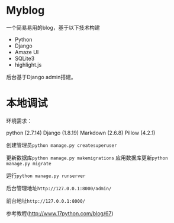# Myblog

一个简易易用的blog，基于以下技术构建

+ Python 
+ Django 
+ Amaze UI 
+ SQLite3 
+ highlight.js 

后台基于Django admin搭建。

# 本地调试

环境需求：

python (2.7.14)
Django (1.8.19)
Markdown (2.6.8)
Pillow (4.2.1)

创建管理员`python manage.py createsuperuser`

更新数据库`python manage.py makemigrations`
应用数据库更新`python manage.py migrate`

运行`python manage.py runserver`

后台管理地址`http://127.0.0.1:8000/admin/`

前台地址`http://127.0.0.1:8000/`

参考教程(http://www.17python.com/blog/67)

